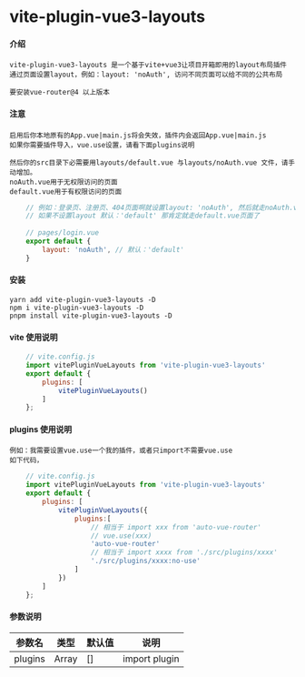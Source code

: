 # vite-plugin-vue3-layouts
#### 介绍
    vite-plugin-vue3-layouts 是一个基于vite+vue3让项目开箱即用的layout布局插件
    通过页面设置layout，例如：layout: 'noAuth', 访问不同页面可以给不同的公共布局

    要安装vue-router@4 以上版本

#### 注意
    启用后你本地原有的App.vue|main.js将会失效，插件内会返回App.vue|main.js
    如果你需要插件导入，vue.use设置，请看下面plugins说明

    然后你的src目录下必需要用layouts/default.vue 与layouts/noAuth.vue 文件，请手动增加。
    noAuth.vue用于无权限访问的页面
    default.vue用于有权限访问的页面
    
```js
    // 例如：登录页、注册页、404页面啊就设置layout: 'noAuth', 然后就走noAuth.vue页面
    // 如果不设置layout 默认：'default' 那肯定就走default.vue页面了
    
    // pages/login.vue
    export default {
        layout: 'noAuth', // 默认：'default'
    }
```
#### 安装
    yarn add vite-plugin-vue3-layouts -D
    npm i vite-plugin-vue3-layouts -D
    pnpm install vite-plugin-vue3-layouts -D

#### vite 使用说明
```js
    // vite.config.js
    import vitePluginVueLayouts from 'vite-plugin-vue3-layouts'
    export default {
        plugins: [
            vitePluginVueLayouts()
        ]
    };
```

#### plugins 使用说明
    例如：我需要设置vue.use一个我的插件，或者只import不需要vue.use
    如下代码，
```js
    // vite.config.js
    import vitePluginVueLayouts from 'vite-plugin-vue3-layouts'
    export default {
        plugins: [
            vitePluginVueLayouts({
                plugins:[
                    // 相当于 import xxx from 'auto-vue-router'
                    // vue.use(xxx)
                    'auto-vue-router'
                    // 相当于 import xxxx from './src/plugins/xxxx'
                    './src/plugins/xxxx:no-use'
                ]
            })
        ]
    };
```


#### 参数说明
| 参数名 | 类型 | 默认值 | 说明 |
| -------- | -------- | -------- | -------- |
| plugins | Array | [] | import plugin |
